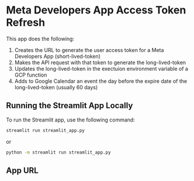 # Meta Developers App Access Token Refresh

This app does the following:

1. Creates the URL to generate the user access token for a Meta Developers App (short-lived-token)
2. Makes the API request with that token to generate the long-lived-token
3. Updates the long-lived-token in the exectuion environment variable of a GCP function
4. Adds to Google Calendar an event the day before the expire date of the long-lived-token (usually 60 days)


## Running the Streamlit App Locally

To run the Streamlit app, use the following command:

```bash
streamlit run streamlit_app.py
```
or

```bash
python -m streamlit run streamlit_app.py 
```
## App URL
